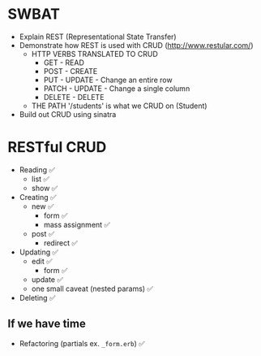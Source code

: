 # SWBAT
* Explain REST (Representational State Transfer)
* Demonstrate how REST is used with CRUD (http://www.restular.com/)
  * HTTP VERBS TRANSLATED TO CRUD
    * GET 	 - READ
    * POST 	 - CREATE
    * PUT 	 - UPDATE - Change an entire row
    * PATCH  - UPDATE - Change a single column
    * DELETE - DELETE
  * THE PATH '/students' is what we CRUD on (Student)
* Build out CRUD using sinatra

# RESTful CRUD
* Reading ✅
  * list ✅
  * show ✅
* Creating ✅
  * new ✅
    * form ✅
    * mass assignment ✅
  * post ✅
    * redirect ✅
* Updating ✅
  * edit ✅
    * form ✅
  * update ✅
  * one small caveat (nested params) ✅
* Deleting ✅

## If we have time
* Refactoring (partials ex. `_form.erb`)  ✅
